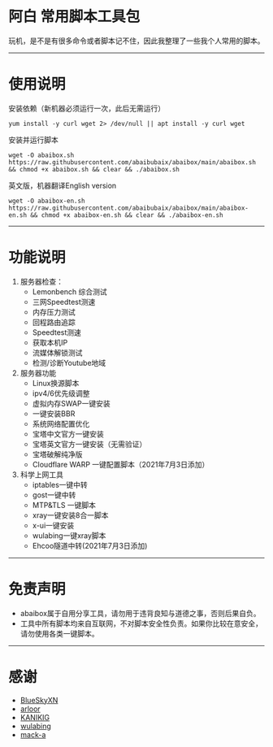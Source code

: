 # 阿白 常用脚本工具包
玩机，是不是有很多命令或者脚本记不住，因此我整理了一些我个人常用的脚本。
***

# 使用说明
安装依赖（新机器必须运行一次，此后无需运行）

	yum install -y curl wget 2> /dev/null || apt install -y curl wget

安装并运行脚本




	wget -O abaibox.sh https://raw.githubusercontent.com/abaibubaix/abaibox/main/abaibox.sh && chmod +x abaibox.sh && clear && ./abaibox.sh
英文版，机器翻译English version

	wget -O abaibox-en.sh https://raw.githubusercontent.com/abaibubaix/abaibox/main/abaibox-en.sh && chmod +x abaibox-en.sh && clear && ./abaibox-en.sh
***


# 功能说明
1. 服务器检查：
    - Lemonbench 综合测试
    - 三网Speedtest测速
	- 内存压力测试
	- 回程路由追踪
	- Speedtest测速
	- 获取本机IP
	- 流媒体解锁测试
	- 检测/诊断Youtube地域
2. 服务器功能
	- Linux换源脚本
	- ipv4/6优先级调整
	- 虚拟内存SWAP一键安装
	- 一键安装BBR
	- 系统网络配置优化
	- 宝塔中文官方一键安装
	- 宝塔英文官方一键安装（无需验证）
	- 宝塔破解纯净版
	- Cloudflare WARP 一键配置脚本（2021年7月3日添加）
3. 科学上网工具
	- iptables一键中转
	- gost一键中转
	- MTP&TLS 一键脚本
	- xray一键安装8合一脚本
	- x-ui一键安装
	- wulabing一键xray脚本
	- Ehcoo隧道中转(2021年7月3日添加)

***

# 免责声明
* abaibox属于自用分享工具，请勿用于违背良知与道德之事，否则后果自负。
* 工具中所有脚本均来自互联网，不对脚本安全性负责。如果你比较在意安全，请勿使用各类一键脚本。
***

# 感谢
 * [BlueSkyXN](https://github.com/BlueSkyXN/SKY-BOX)
 * [arloor](https://github.com/arloor/iptablesUtils)
 * [KANIKIG](https://github.com/KANIKIG/Multi-EasyGost)
 * [wulabing](https://github.com/wulabing/Xray_onekey)
 * [mack-a](https://github.com/mack-a/v2ray-agent)

